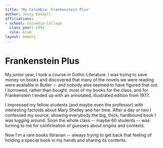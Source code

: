 ```yaml
---
title: 'My Columbia: Frankenstein Plus'
author: Jessy Randall
affiliations:
- school: Columbia College
  class_year: 1992
  role: Alum
layout: memory
---
```


# Frankenstein Plus

My junior year, I took a course in Gothic Literature. I was trying to save money on books and discovered that many of the novels we were reading were available in Butler -- and nobody else seemed to have figured that out. I borrowed, rather than bought, most of my books for the class, and for Frankenstein I ended up with an annotated, illustrated edition from 1977.

I impressed my fellow students (and maybe even the professor) with interesting factoids about Mary Shelley and her time. After a day or two I confessed my source, showing everybody the big, thick, hardbound book I was lugging around. Soon the whole class -- maybe 60 students -- was turning to me for confirmation of guesses about origins and contexts.

Now I'm a rare books librarian -- always trying to get back that feeling of holding a special book in my hands and sharing its contents.

